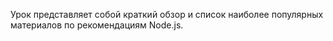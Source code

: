 Урок представляет собой краткий обзор и список наиболее популярных материалов по рекомендациям Node.js.